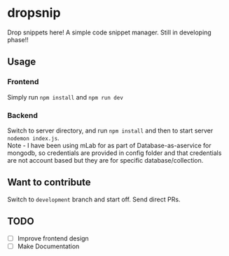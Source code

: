 # dropsnip
Drop snippets here! A simple code snippet manager. Still in developing phase!!

## Usage

### Frontend 
Simply run 
`npm install` and `npm run dev`

### Backend
Switch to server directory, and run `npm install` and then to start server `nodemon index.js`.</br>
Note - I have been using mLab for as part of Database-as-aservice for mongodb, so credentials are provided in config folder and that credentials are not account based but they are for specific database/collection.

## Want to contribute
Switch to `development` branch and start off. Send direct PRs.

## TODO
- [ ] Improve frontend design
- [ ] Make Documentation
